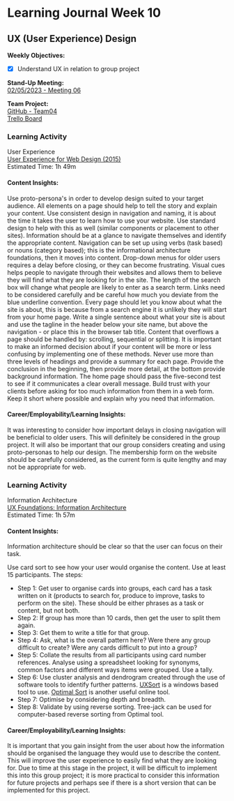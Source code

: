 # Learning Journal Week 10

## UX (User Experience) Design

**Weekly Objectives:**

- [x] Understand UX in relation to group project

**Stand-Up Meeting:** <br>
[02/05/2023 - Meeting 06](https://youtu.be/4D0E_Vo1IBc)

**Team Project:** <br>
[GitHub - Team04](https://github.com/cp3402-students/cp3402-2023-a2-team04) <br>
[Trello Board](https://trello.com/b/KYotjzhS/workflow) <br>

### Learning Activity

User Experience <br>
[User Experience for Web Design (2015)](https://www.linkedin.com/learning/user-experience-for-web-design/building-a-site-for-your-visitors?autoSkip=true&autoplay=true&resume=false&u=2223545) <br>
Estimated Time: 1h 49m

#### Content Insights:

Use proto-persona's in order to develop design suited to your target audience. All elements on a page should help to
tell the story and explain your content. Use consistent design in navigation and naming, it is about the time it takes
the user to learn how to use your website. Use standard design to help with this as well (similar components or
placement to other sites). Information should be at a glance to navigate themselves and identify the appropriate
content. Navigation can be set up using verbs (task based) or nouns (category based); this is the informational
architecture foundations, then it moves into content. Drop-down menus for older users requires a delay before closing,
or they can become frustrating. Visual cues helps people to navigate through their websites and allows them to believe
they will find what they are looking for in the site. The length of the search box will change what people are likely to
enter as a search term. Links need to be considered carefully and be careful how much you deviate from the blue
underline convention. Every page should let you know about what the site is about, this is because from a search engine
it is unlikely they will start from your home page. Write a single sentence about what your site is about and use the
tagline in the header below your site name, but above the navigation - or place this in the browser tab title. Content
that overflows a page should be handled by: scrolling, sequential or splitting. It is important to make an informed
decision about if your content will be more or less confusing by implementing one of these methods. Never use more than
three levels of headings and provide a summary for each page. Provide the conclusion in the beginning, then provide more
detail, at the bottom provide background information. The home page should pass the five-second test to see if it
communicates a clear overall message. Build trust with your clients before asking for too much information from them in
a web form. Keep it short where possible and explain why you need that information.

#### Career/Employability/Learning Insights:

It was interesting to consider how important delays in closing navigation will be beneficial to older users. This will
definitely be considered in the group project. It will also be important that our group considers creating and using
proto-personas to help our design. The membership form on the website should be carefully considered, as the current
form is quite lengthy and may not be appropriate for web.

### Learning Activity

Information Architecture <br>
[UX Foundations: Information Architecture](https://www.linkedin.com/learning/ux-foundations-information-architecture/welcome?u=2223545) <br>
Estimated Time: 1h 57m

#### Content Insights:

Information architecture should be clear so that the user can focus on their task.

Use card sort to see how your user would organise the content. Use at least 15 participants. The steps:

* Step 1: Get user to organise cards into groups, each card has a task written on it (products to search for, produce to
  improve, tasks to perform on the site). These should be either phrases as a task or content, but not both.
* Step 2: If group has more than 10 cards, then get the user to split them again.
* Step 3: Get them to write a title for that group.
* Step 4: Ask, what is the overall pattern here? Were there any group difficult to create? Were any cards difficult to
  put into a group?
* Step 5: Collate the results from all participants using card number references. Analyse using a spreadsheet looking
  for synonyms, common factors and different ways items were grouped. Use a tally.
* Step 6: Use cluster analysis and dendrogram created through the use of software tools to identify further
  patterns. [UXSort](https://sites.google.com/a/uxsort.net/uxsort/home) is a windows based tool to
  use. [Optimal Sort](https://www.optimalworkshop.com/optimalsort/) is another useful online tool.
* Step 7: Optimise by considering depth and breadth. 
* Step 8: Validate by using reverse sorting. Tree-jack can be used for computer-based reverse sorting from Optimal tool.

#### Career/Employability/Learning Insights:

It is important that you gain insight from the user about how the information should be organised the language they
would use to describe the content. This will improve the user experience to easily find what they are looking for. Due
to time at this stage in the project, it will be difficult to implement this into this group project; it is more
practical to consider this information for future projects and perhaps see if there is a short version that can be
implemented for this project.